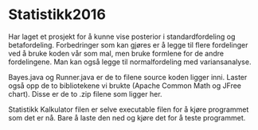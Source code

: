 # Statistikk2016

Har laget et prosjekt for å kunne vise posterior i standardfordeling og betafordeling. Forbedringer som kan gjøres er å legge til flere fordelinger ved å bruke koden vår som mal, men bruke formlene for de andre fordelingene. Man kan også legge til normalfordeling med variansanalyse.

Bayes.java og Runner.java er de to filene source koden ligger inni. Laster også opp de to bibliotekene vi brukte (Apache Common Math og JFree chart). Disse er de to .zip filene som ligger her.

Statistikk Kalkulator filen er selve executable filen for å kjøre programmet som det er nå. Bare å laste den ned og kjøre det for å teste programmet.
